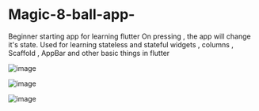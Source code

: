# Magic-8-ball-app-
Beginner starting app for learning flutter
On pressing , the app will change it's state. Used for learning stateless and stateful widgets , columns , Scaffold , AppBar and other basic things in flutter

![image](https://user-images.githubusercontent.com/68003668/121535635-f77ea080-ca1f-11eb-83fe-b95a6572228a.png)


![image](https://user-images.githubusercontent.com/68003668/121535673-fe0d1800-ca1f-11eb-9658-1bb229e1a0b6.png)


![image](https://user-images.githubusercontent.com/68003668/121535710-06fde980-ca20-11eb-9ef6-04b96ab2d725.png)
